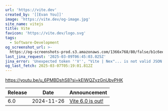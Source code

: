 ```yaml
---
url: 'https://vite.dev'
created_by: '[[Evan You]]'
image: 'https://vite.dev/og-image.jpg'
site_name: vitejs
title: Vite
favicon: 'https://vite.dev/logo.svg'
tags:
  - Software-Development
og_screenshot_url: >-
  https://og-screenshots-prod.s3.amazonaws.com/1366x768/80/false/b1c6ee1b75245f3ded02fa559d5b30823c4d66274deb4b7c0cb61099dd5ebae7.jpeg
last_jina_request: '2025-03-09T06:45:03.025Z'
jina_error: 'Unexpected token ''V'', "Vite | Nex"... is not valid JSON'
og_last_fetch: 2025-03-07T05:19:01.812Z
---
```

https://youtu.be/u_6PMBDshS8?si=kElWQZyzGnUbvPHK

| Release | Date       | Announcement                                               |
| ------- | ---------- | ---------------------------------------------------------- |
| 6.0     | 2024-11-26 | [Vite 6.0 is out!](https://vite.dev/blog/announcing-vite6) |

